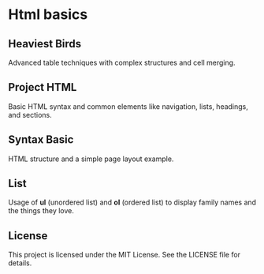# Html basics
## Heaviest Birds
Advanced table techniques with complex structures and cell merging. 

## Project HTML
Basic HTML syntax and common elements like navigation, lists, headings, and sections.

## Syntax Basic
HTML structure and a simple page layout example.

## List
Usage of **ul** (unordered list) and **ol** (ordered list) to display family names and the things they love.

## License
This project is licensed under the MIT License. See the LICENSE file for details.